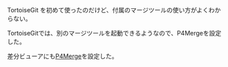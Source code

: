 TortoiseGit を初めて使ったのだけど、付属のマージツールの使い方がよくわからない。

TortoiseGitでは、別のマージツールを起動できるようなので、P4Mergeを設定した。

差分ビューアにも[P4Merge](https://www.perforce.com/ja/zhipin/helix-core-apps/merge-diff-tool-p4merge)を設定した。

